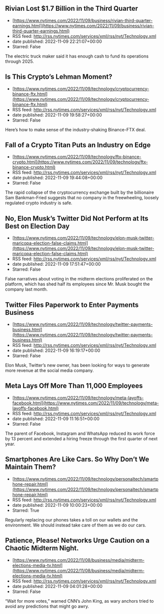## Rivian Lost $1.7 Billion in the Third Quarter
 - [https://www.nytimes.com/2022/11/09/business/rivian-third-quarter-earnings.html](https://www.nytimes.com/2022/11/09/business/rivian-third-quarter-earnings.html)
 - RSS feed: http://rss.nytimes.com/services/xml/rss/nyt/Technology.xml
 - date published: 2022-11-09 22:21:07+00:00
 - Starred: False

The electric truck maker said it has enough cash to fund its operations through 2025.

## Is This Crypto’s Lehman Moment?
 - [https://www.nytimes.com/2022/11/09/technology/cryptocurrency-binance-ftx.html](https://www.nytimes.com/2022/11/09/technology/cryptocurrency-binance-ftx.html)
 - RSS feed: http://rss.nytimes.com/services/xml/rss/nyt/Technology.xml
 - date published: 2022-11-09 19:58:27+00:00
 - Starred: False

Here’s how to make sense of the industry-shaking Binance-FTX deal.

## Fall of a Crypto Titan Puts an Industry on Edge
 - [https://www.nytimes.com/2022/11/09/technology/ftx-binance-crypto.html](https://www.nytimes.com/2022/11/09/technology/ftx-binance-crypto.html)
 - RSS feed: http://rss.nytimes.com/services/xml/rss/nyt/Technology.xml
 - date published: 2022-11-09 19:44:08+00:00
 - Starred: False

The rapid collapse of the cryptocurrency exchange built by the billionaire Sam Bankman-Fried suggests that no company in the freewheeling, loosely regulated crypto industry is safe.

## No, Elon Musk’s Twitter Did Not Perform at Its Best on Election Day
 - [https://www.nytimes.com/2022/11/09/technology/elon-musk-twitter-maricopa-election-false-claims.html](https://www.nytimes.com/2022/11/09/technology/elon-musk-twitter-maricopa-election-false-claims.html)
 - RSS feed: http://rss.nytimes.com/services/xml/rss/nyt/Technology.xml
 - date published: 2022-11-09 17:51:47+00:00
 - Starred: False

False narratives about voting in the midterm elections proliferated on the platform, which has shed half its employees since Mr. Musk bought the company last month.

## Twitter Files Paperwork to Enter Payments Business
 - [https://www.nytimes.com/2022/11/09/technology/twitter-payments-business.html](https://www.nytimes.com/2022/11/09/technology/twitter-payments-business.html)
 - RSS feed: http://rss.nytimes.com/services/xml/rss/nyt/Technology.xml
 - date published: 2022-11-09 16:19:17+00:00
 - Starred: False

Elon Musk, Twitter’s new owner, has been looking for ways to generate more revenue at the social media company.

## Meta Lays Off More Than 11,000 Employees
 - [https://www.nytimes.com/2022/11/09/technology/meta-layoffs-facebook.html](https://www.nytimes.com/2022/11/09/technology/meta-layoffs-facebook.html)
 - RSS feed: http://rss.nytimes.com/services/xml/rss/nyt/Technology.xml
 - date published: 2022-11-09 11:16:51+00:00
 - Starred: False

The parent of Facebook, Instagram and WhatsApp reduced its work force by 13 percent and extended a hiring freeze through the first quarter of next year.

## Smartphones Are Like Cars. So Why Don’t We Maintain Them?
 - [https://www.nytimes.com/2022/11/09/technology/personaltech/smartphone-repair.html](https://www.nytimes.com/2022/11/09/technology/personaltech/smartphone-repair.html)
 - RSS feed: http://rss.nytimes.com/services/xml/rss/nyt/Technology.xml
 - date published: 2022-11-09 10:00:23+00:00
 - Starred: True

Regularly replacing our phones takes a toll on our wallets and the environment. We should instead take care of them as we do our cars.

## Patience, Please! Networks Urge Caution on a Chaotic Midterm Night.
 - [https://www.nytimes.com/2022/11/08/business/media/midterm-elections-media-tv.html](https://www.nytimes.com/2022/11/08/business/media/midterm-elections-media-tv.html)
 - RSS feed: http://rss.nytimes.com/services/xml/rss/nyt/Technology.xml
 - date published: 2022-11-09 04:01:28+00:00
 - Starred: False

“Wait for more votes,” warned CNN’s John King, as wary anchors tried to avoid any predictions that might go awry.
